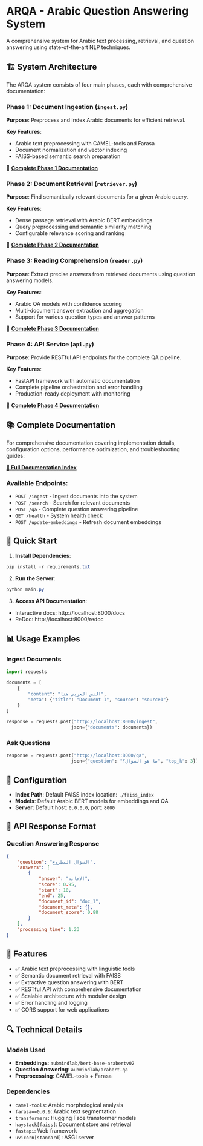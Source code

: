 # ARQA - Arabic Question Answering System

A comprehensive system for Arabic text processing, retrieval, and question answering using state-of-the-art NLP techniques.

## 🏗️ System Architecture

The ARQA system consists of four main phases, each with comprehensive documentation:

### Phase 1: Document Ingestion (`ingest.py`)
**Purpose**: Preprocess and index Arabic documents for efficient retrieval.

**Key Features**:
- Arabic text preprocessing with CAMEL-tools and Farasa
- Document normalization and vector indexing
- FAISS-based semantic search preparation

📖 **[Complete Phase 1 Documentation](docs/phase1_ingestion.md)**

### Phase 2: Document Retrieval (`retriever.py`)
**Purpose**: Find semantically relevant documents for a given Arabic query.

**Key Features**:
- Dense passage retrieval with Arabic BERT embeddings
- Query preprocessing and semantic similarity matching
- Configurable relevance scoring and ranking

📖 **[Complete Phase 2 Documentation](docs/phase2_retrieval.md)**

### Phase 3: Reading Comprehension (`reader.py`)
**Purpose**: Extract precise answers from retrieved documents using question answering models.

**Key Features**:
- Arabic QA models with confidence scoring
- Multi-document answer extraction and aggregation
- Support for various question types and answer patterns

📖 **[Complete Phase 3 Documentation](docs/phase3_reading.md)**

### Phase 4: API Service (`api.py`)
**Purpose**: Provide RESTful API endpoints for the complete QA pipeline.

**Key Features**:
- FastAPI framework with automatic documentation
- Complete pipeline orchestration and error handling
- Production-ready deployment with monitoring

📖 **[Complete Phase 4 Documentation](docs/phase4_api.md)**

## 📚 Complete Documentation

For comprehensive documentation covering implementation details, configuration options, performance optimization, and troubleshooting guides:

**[📖 Full Documentation Index](docs/README.md)**

### Available Endpoints:
- `POST /ingest` - Ingest documents into the system
- `POST /search` - Search for relevant documents  
- `POST /qa` - Complete question answering pipeline
- `GET /health` - System health check
- `POST /update-embeddings` - Refresh document embeddings

## 🚀 Quick Start

1. **Install Dependencies**:
```powershell
pip install -r requirements.txt
```

2. **Run the Server**:
```powershell
python main.py
```

3. **Access API Documentation**:
- Interactive docs: http://localhost:8000/docs
- ReDoc: http://localhost:8000/redoc

## 📊 Usage Examples

### Ingest Documents
```python
import requests

documents = [
    {
        "content": "النص العربي هنا",
        "meta": {"title": "Document 1", "source": "source1"}
    }
]

response = requests.post("http://localhost:8000/ingest", 
                        json={"documents": documents})
```

### Ask Questions
```python
response = requests.post("http://localhost:8000/qa", 
                        json={"question": "ما هو السؤال؟", "top_k": 3})
```

## 🔧 Configuration

- **Index Path**: Default FAISS index location: `./faiss_index`
- **Models**: Default Arabic BERT models for embeddings and QA
- **Server**: Default host: `0.0.0.0`, port: `8000`

## 📝 API Response Format

### Question Answering Response
```json
{
    "question": "السؤال المطروح",
    "answers": [
        {
            "answer": "الإجابة",
            "score": 0.95,
            "start": 10,
            "end": 25,
            "document_id": "doc_1",
            "document_meta": {},
            "document_score": 0.88
        }
    ],
    "processing_time": 1.23
}
```

## 🎯 Features

- ✅ Arabic text preprocessing with linguistic tools
- ✅ Semantic document retrieval with FAISS
- ✅ Extractive question answering with BERT
- ✅ RESTful API with comprehensive documentation
- ✅ Scalable architecture with modular design
- ✅ Error handling and logging
- ✅ CORS support for web applications

## 🔍 Technical Details

### Models Used
- **Embeddings**: `aubmindlab/bert-base-arabertv02`
- **Question Answering**: `aubmindlab/arabert-qa`
- **Preprocessing**: CAMEL-tools + Farasa

### Dependencies
- `camel-tools`: Arabic morphological analysis
- `farasa==0.0.9`: Arabic text segmentation  
- `transformers`: Hugging Face transformer models
- `haystack[faiss]`: Document store and retrieval
- `fastapi`: Web framework
- `uvicorn[standard]`: ASGI server
